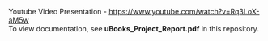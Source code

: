 Youtube Video Presentation - https://www.youtube.com/watch?v=Rq3LoX-aM5w 	<br/> 
To view documentation, see  **uBooks_Project_Report.pdf** in this repository.
